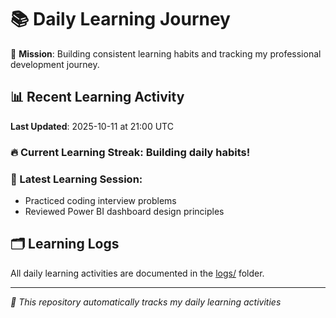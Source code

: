# 📚 Daily Learning Journey

🎯 **Mission**: Building consistent learning habits and tracking my professional development journey.

## 📊 Recent Learning Activity

**Last Updated**: 2025-10-11 at 21:00 UTC

### 🔥 Current Learning Streak: Building daily habits!

### 📝 Latest Learning Session:
- Practiced coding interview problems
- Reviewed Power BI dashboard design principles

## 🗂️ Learning Logs

All daily learning activities are documented in the [logs/](./logs/) folder.

---
*🤖 This repository automatically tracks my daily learning activities*
